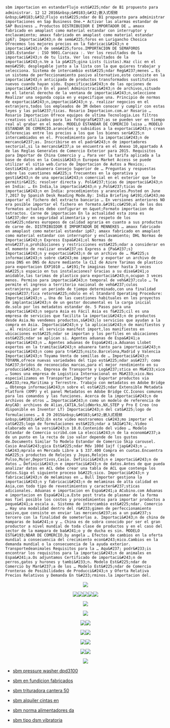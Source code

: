 
```
sbm importacion en estandarFlujo est&#225;ndar de B1 propuesto para administrar. 12 12 2016&nbsp;&#0183;&#32;嵌入式视频&nbsp;&#0183;&#32;Flujo est&#225;ndar de B1 propuesto para administrar importaciones en Sap Business One.• Activar las alarmas estandar de SAP Business … Productos DISTRIBUIDOR E IMPORTADOR DE … amaxx fabricado en amaplast como material estandar con interruptor y enclavamiento; amaxx fabricado en amaplast como material estandar ip67; Importaci&#243;n de sem&#225;foros en Lurigancho Chosica Ofrecemos los mejores precios en la fabricaci&#243;n e importaci&#243;n de sem&#225;foros.IMPORTACION DE SEMAFOROS LEDS.Estandar : ISO 9001.Carcaza :. Ver los resultados de la importaci&#243;n de tu lista. Ver los resultados de la importaci&#243;n.Ve a la p&#225;gina Lists (Listas).Haz clic en el men&#250; desplegable junto a la lista con la que quieres trabajar y selecciona. Sistema de intercambio est&#225;ndar Reg&#237;menes … Es un sistema de perfeccionamiento pasivo alternativo,este consiste en la importaci&#243;n anticipada de productos transformados sustitutivos nuevos cuando hayan sido. Especificaci&#243;n de las opciones de importaci&#243;n En el panel Administraci&#243;n de archivos,situado en el lateral derecho de la ventana de importaci&#243;n,seleccione Realizar una segunda copia en y especifique una. Principio de normas de exportaci&#243;n,importaci&#243;n y. realizar negocios en el extranjero,todos los empleados de 3M deben conocer y cumplir con estas leyes y las pol&#237;ticas. Rosario Importacion.com.ar Rosario … Rosario Importacion Ofrece equipos de ultima Tecnologia.Los filtros creativos utilizados para las fotograf&#237;as se pueden ver en tiempo real al grabar en el modo. MODELO ESTANDAR DE COMERCIO luisa … MODELO ESTANDAR DE COMERCIO.aranceles y subsidios a la exportaci&#243;n crean diferencias entre los precios a los que los bienes ser&#225;n intercambiados en el. Procedimiento para la importaci&#243;n de mercanc&#237;as. Inscribirse en el padr&#243;n de importadores sectorial,si la mercanc&#237;a se encuentra en el Anexo 10,apartado A de las Reglas Generales de Comercio Exterior para 2015. Requisitos para Importar de China Comercio y … Para ver la tarifa aplicada a la base de datos en la Comisi&#243;n Europea Market Access se puede utilizar el sitio web.Curso de Importacion de Autos a Mexico;. Gesti&#243;n aduanera Consejo Superior de … Preguntas y respuestas sobre las cuestiones m&#225;s frecuentes en la operativa y gesti&#243;n de una operaci&#243;n comercial en el exterior que le permitir&#225; resolver directa y. Pol&#237;ticas de importaci&#243;n en India: … En India,la importaci&#243;n y.Pol&#237;ticas de importaci&#243;n en India: procedimientos y aranceles.Posted on June 7,2017 by Spanish Desk Reading Mode.By: India Briefing &#191;C&#243;mo importar el fichero del extracto bancario … En versiones anteriores NO era posible importar el fichero en formato.&#191;c&#250;al de los dos formatos actuales debo configurar en &quot;Formato importacion de extractos. Carne de importacion En la actualidad esta zona es l&#237;der en seguridad alimentaria y en respeto de los est&#225;ndares europeos de calidad agraria en cuanto a sus productos de carne de. DISTRIBUIDOR E IMPORTADOR DE MENNEKES … amaxx fabricado en amaplast como material estandar ip67; amaxx fabricado en amaplast como material estandar con interruptor y enclavamiento; DHL Normas de Importaci&#243;n Express Espa&#241;ol Normas de env&#237;o,prohibiciones y restricciones est&#225;ndar a considerar en el momento de realizar env&#237;os Express a {Pa&#237;s} Importaci&#243;n y exportaci&#243;n de un archivo de … M&#225;s informaci&#243;n sobre c&#243;mo importar y exportar un archivo de zona DNS en DNS de Azure mediante la CLI de Azure Tarimas de plastico para exportacion EXP1010 … &#191;Te imaginas tener hasta 3 veces m&#225;s espacio en tus instalaciones? Gracias a su dise&#241;o anidable,las tarimas de plastico para exportaci&#243;n,ocupan 3 veces menos. Permiso para importaci&#243;n temporal de veh&#237;culo … Te permite el ingreso a territorio nacional de veh&#237;culos extranjeros,por un periodo de tiempo determinado,con una finalidad espec&#237;fica retorn&#225;ndolo en el Standard Operating Procedure: Importaci&#243;n … Una de las cuestiones habituales en los proyectos de implantaci&#243;n de un gestor documental es la carga inicial de.solo por los metadatos estandar de. 5 Pasos para una importaci&#243;n segura Asia es Fácil Asia es f&#225;cil es una empresa de servicios que facilita la importaci&#243;n de productos desde Asia.No vendemos productos,s&#243;lo servicios que ayudan a la compra en Asia. Importaci&#243;n y la aplicaci&#243;n de manifiestos y … Al reiniciar el servicio manifest import,los manifiestos en ubicaciones est&#225;ndar se importan y los perfiles en ubicaciones est&#225;ndar se aplican si. Agentes aduanas de Espa&#241;a importaci&#243;n … Agentes aduanas de Espa&#241;a.Aduanas Llobet expertos en la tramitaci&#243;n aduanera tanto para importaci&#243;n exportaci&#243;n como para tr&#225;nsito.Barcelona,Madrid y Valencia Importaci&#243;n Toyama Venta de semillas de … Importaci&#243;n TOYAMA,ofrece nuevas variedades del tipo est&#225;ndar as&#237; como h&#237;bridos de reconocidas marcas,para el mejor rendimiento en su producci&#243;n. Empresa de Transporte y Log&#237;stica en M&#233;xico … Somos una empresa de Logistica Internacional en M&#233;xico.Nos especializamos en Transportar,Importar y Exportar productos via A&#233;rea,Maritima y Terrestre. Trabajo con metadatos en Adobe Bridge … Obtenga informaci&#243;n sobre el est&#225;ndar Extensible Metadata Platform (XMP) y el panel Metadatos en Adobe Bridge CC.Iconos comunes para los comandos y las funciones. Acerca de la importaci&#243;n de archivos de otros … Importaci&#243;n como un modelo de referencia de AnyCAD: archivos de Alias,CATIA,SolidWorks,NX,STEP y Pro E Creo (no disponible en Inventor LT) Importaci&#243;n del cat&#225;logo de formulaciones … 8 29 2015&nbsp;&#0183;&#32;嵌入式视频&nbsp;&#0183;&#32;En este video mostraremos c&#243;mo importar el cat&#225;logo de formulaciones est&#225;ndar a SAI&#174;.Video elaborado en la versi&#243;n 10.0.Contenido del video … Modelo Estandar de Comercio scribd.com La elecci&#243;n de la econom&#237;a de un punto en la recta de iso valor depende de los gustos de.Documents Similar To Modelo Estandar de Comercio Skip carousel. Casio Anal&#243;gica Est&#225;ndar Mdv 100d 1ajf (jap&#243;n … C&#243;mpralo en Mercado Libre a $ 337.400 Compra en cuotas.Encuentra m&#225;s productos de Relojes y Joyas,Relojes de Pulso,Mujer,Deportivos,Casio. Definici&#243;n e importaci&#243;n de datos … Definici&#243;n e importaci&#243;n de datos.Antes de que pueda analizar datos en ACL debe crear una tabla de ACL que contenga los datos.Siga el siguiente proceso b&#225;sico. Importaci&#243;n y fabricaci&#243;n de melaminas en … Bull Importer gestiona la importaci&#243;n y fabricaci&#243;n de melaminas de alta calidad en Asia,con todo tipo de revestimientos y caracter&#237;sticas adicionales. Aduanas e importacion en Espa&#241;a ACubino.com Aduanas e importacion en Espa&#241;a.Este post trata de plasmar de la forma mas fiel posible los costos y procedimientos para importar productos a peque&#241;a escala a. Sistema de intercambio est&#225;ndar. Comercio … Hay una modalidad dentro del r&#233;gimen de perfeccionamiento pasivo,que consiste en enviar las mercanc&#237;as a un pa&#237;s tercero con la finalidad de someterlas a. Importaci&#243;n de china de mamparas de ba&#241;o y … China es de sobra conocido por ser el gran productor a nivel mundial de toda clase de productos y en el caso del sector de la mampara de ba&#241;o y de ducha es sin. MODELO EST&#193;NDAR DE COMERCIO.by angela … Efectos de cambios en la oferta mundial a consecuencia del crecimiento econ&#243;mico.Cambios en la demanda mundial o la consecuencia de la ayuda exterior. Transportedeanimales Requisitos para la … Aqu&#237; podr&#233;is encontrar los requisitos para la importaci&#243;n de animales en Espa&#241;a.Os adjuntamos Certificado de importaci&#243;n de perros,gatos y hurones y tambi&#233;n. Modelo Est&#225;ndar de Comercio by Mar&#237;a de los … Modelo Est&#225;ndar de Comercio Fronteras de Posibilidades de Producci&#243;n y Oferta Relativa Precios Relativos y Demanda En t&#233;rminos.la importacion del. 
```

<div align="center">

<a href="https://es-crusher.shibang-china.com/github&k=sbm+importacion+en+estandar"><img src="https://static.shibang-china.com/es/crusher/logo.jpg"></a>

<a href="https://es-crusher.shibang-china.com/github&k=sbm+importacion+en+estandar"><img src="https://static.shibang-china.com/es/crusher/index.jpg"></a><a href="https://es-crusher.shibang-china.com/material.htmlgithub&k=sbm+importacion+en+estandar"><img src="https://static.shibang-china.com/es/crusher/material.jpg"></a><a href="https://es-crusher.shibang-china.com/application.htmlgithub&k=sbm+importacion+en+estandar"><img src="https://static.shibang-china.com/es/crusher/application.jpg"></a><a href="https://es-crusher.shibang-china.com/aboutus.htmlgithub&k=sbm+importacion+en+estandar"><img src="https://static.shibang-china.com/es/crusher/aboutus.jpg"></a><a href="https://es-crusher.shibang-china.com/contact.htmlgithub&k=sbm+importacion+en+estandar"><img src="https://static.shibang-china.com/es/crusher/contact.jpg"></a>

<a href="https://es-crusher.shibang-china.com/github&k=sbm+importacion+en+estandar"><img src="https://static.shibang-china.com/es/crusher/banner.jpg"></a>

<a href="https://swt.shibang-china.com/github&k=sbm+importacion+en+estandar"><img src="https://static.shibang-china.com/es/crusher/text.jpg"></a>

<a href="https://swt.shibang-china.com/github&k=sbm+importacion+en+estandar"><img src="https://static.shibang-china.com/es/crusher/chat.jpg"></a><a href="https://es-crusher.shibang-china.com/contact.htmlgithub&k=sbm+importacion+en+estandar"><img src="https://static.shibang-china.com/es/crusher/message.jpg"></a>

<a href="https://es-crusher.shibang-china.com/products/pe.htmlgithub&k=sbm+importacion+en+estandar"><img src="https://static.shibang-china.com/es/crusher/pe.jpg"></a><a href="https://es-crusher.shibang-china.com/products/pf.htmlgithub&k=sbm+importacion+en+estandar"><img src="https://static.shibang-china.com/es/crusher/pf.jpg"></a>

<a href="https://es-crusher.shibang-china.com/products/hpt.htmlgithub&k=sbm+importacion+en+estandar"><img src="https://static.shibang-china.com/es/crusher/hpt.jpg"></a><a href="https://es-crusher.shibang-china.com/products/vsi.htmlgithub&k=sbm+importacion+en+estandar"><img src="https://static.shibang-china.com/es/crusher/vsi.jpg"></a>

<a href="https://es-crusher.shibang-china.com/products/klv.htmlgithub&k=sbm+importacion+en+estandar"><img src="https://static.shibang-china.com/es/crusher/klv.jpg"></a><a href="https://es-crusher.shibang-china.com/products/portable.htmlgithub&k=sbm+importacion+en+estandar"><img src="https://static.shibang-china.com/es/crusher/portable.jpg"></a>

<a href="https://swt.shibang-china.com/github&k=sbm+importacion+en+estandar"><img src="https://static.shibang-china.com/es/crusher/case.jpg"></a>

</div>


* [sbm pressure washer dpd3100](sbm%20pressure%20washer%20dpd3100.md)

* [sbm en fundicion fabricados](sbm%20en%20fundicion%20fabricados.md)

* [sbm trituradora cantera 50](sbm%20trituradora%20cantera%2050.md)

* [sbm alquiler cintas en](sbm%20alquiler%20cintas%20en.md)

* [sbm norma alimentadores da](sbm%20norma%20alimentadores%20da.md)

* [sbm tipo dsm vibratoria](sbm%20tipo%20dsm%20vibratoria.md)
